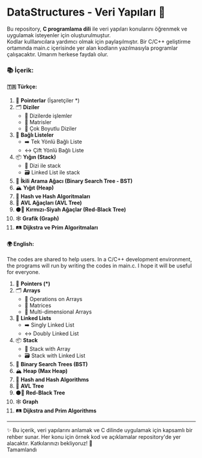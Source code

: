 # DataStructures - Veri Yapıları 🚀  
Bu repository, **C programlama dili** ile veri yapıları konularını öğrenmek ve uygulamak isteyenler için oluşturulmuştur.  
Kodlar kulllanıcılara yardımcı olmak için paylaşılmıştır.
Bir C/C++ geliştirme ortamında main.c içerisinde yer alan kodların yazılmasıyla programlar çalışacaktır.
Umarım herkese faydalı olur.

### 📚 İçerik:  
#### 🇹🇷 Türkçe:  
1. 🧭 **Pointerlar** (İşaretçiler \*)  
2. 🗂️ **Diziler**  
   - 📌 Dizilerde işlemler  
   - 📐 Matrisler  
   - 🔢 Çok Boyutlu Diziler  
3. 🔗 **Bağlı Listeler**  
   - ➡️ Tek Yönlü Bağlı Liste  
   - ↔️ Çift Yönlü Bağlı Liste  
4. 📦 **Yığın (Stack)**  
   - 📁 Dizi ile stack  
   - 🗃️ Linked List ile stack  
5. 🌳 **İkili Arama Ağacı (Binary Search Tree - BST)**  
6. 🏔️ **Yığıt (Heap)**  
7. 🔑 **Hash ve Hash Algoritmaları**  
8. 🌲 **AVL Ağaçları (AVL Tree)**  
9. ⚫🔴 **Kırmızı-Siyah Ağaçlar (Red-Black Tree)**  
10. 🕸️ **Grafik (Graph)**  
11. 🛤️ **Dijkstra ve Prim Algoritmaları**  

#### 🌍 English:  
The codes are shared to help users.
In a C/C++ development environment, the programs will run by writing the codes in main.c.
I hope it will be useful for everyone.
1. 🧭 **Pointers (\*)**  
2. 🗂️ **Arrays**  
   - 📌 Operations on Arrays  
   - 📐 Matrices  
   - 🔢 Multi-dimensional Arrays  
3. 🔗 **Linked Lists**  
   - ➡️ Singly Linked List  
   - ↔️ Doubly Linked List  
4. 📦 **Stack**  
   - 📁 Stack with Array  
   - 🗃️ Stack with Linked List  
5. 🌳 **Binary Search Trees (BST)**  
6. 🏔️ **Heap (Max Heap)**  
7. 🔑 **Hash and Hash Algorithms**  
8. 🌲 **AVL Tree**  
9. ⚫🔴 **Red-Black Tree**  
10. 🕸️ **Graph**  
11. 🛤️ **Dijkstra and Prim Algorithms**  

---

✨ Bu içerik, veri yapılarını anlamak ve C dilinde uygulamak için kapsamlı bir rehber sunar. Her konu için örnek kod ve açıklamalar repository'de yer alacaktır. Katkılarınızı bekliyoruz! 🌟  
Tamamlandı
